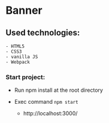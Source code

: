 # Banner

## Used technologies:
    - HTML5
    - CSS3
    - vanilla JS
    - Webpack

### Start project:

- Run npm install at the root directory
- Exec command `npm start`

  -  http://localhost:3000/